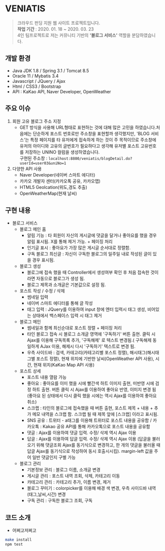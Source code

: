 # VENIATIS
> 크라우드 펀딩 지원 웹 사이트 프로젝트입니다. <br>
<b>작업 기간</b> : 2020. 01. 18 ~ 2020. 03. 23 <br>
4인 팀프로젝트로 저는 커뮤니티 기반의 <b>'블로그 서비스'</b> 역할을 분담하였습니다.

## 개발 환경
- Java JDK 1.8 / Spring 3.1 / Tomcat 8.5
- Oracle 11 / Mybatis 3.4
- Javascript / JQuery / Ajax
- Html / CSS3 / Bootstrap
- API : KaKao API, Naver Developer, OpenWeather

## 주요 이슈
1. 회원 고유 블로그 주소 지정
   - GET 방식을 사용해 URL형태로 표현하는 것에 대해 많은 고민을 하였습니다.처음에는 단순하게 포스트 번호로만 주소창을 표현할까 생각했지만, 'BLOG 서비스'는 특정 페이지를 타 유저에게 접속하게 하는 것이 주 목적이므로 주소창에 유저의 아이디와 고유의 글번호가 필요하다고 생각해 유저별 포스트 고유번호를 저장하는 UNINO 컬럼을 생성하였습니다.<br>
   구현된 주소창 : `localhost:8800/veniatis/blogDetail.do?userId=user03&uniNo=1`
2. 다양한 API 사용
   - Naver Developer(네이버 스마트 에디터)
   - 카카오 개발자 센터(카카오톡 공유, 카카오맵)
   - HTML5 Geolcation(위도,경도 추출)
   - OpenWeatherMap(현재 날씨) 


## 구현 내용
* 블로그 서비스
    * 블로그 메인 홈
         - 알림 기능 : 타 회원이 자신의 게시글에 댓글을 달거나 좋아요를 했을 경우 알림 표시됨. X를 통해 제거 가능. + 페이징 처리
         - 인기글 표시 : 좋아요가 가장 많은 게시글 순서대로 정렬함.
         - 구독 블로그 최신글 : 자신이 구독한 블로그의 일주일 내로 작성된 글이 있을 경우 표시됨.
    * 블로그 생성
         - 블로그에 접속 했을 때 Controller에서 생성여부 확인 후 처음 접속한 것이라면 자동으로 블로그가 생성 됨.
         - 블로그 제목과 소개글은 기본값으로 설정 됨.
    * 포스트 작성 / 수정 / 삭제
         - 썸네일 입력
         - 네이버 스마트 에디터를 통해 글 작성
         - 태그 입력 : JQuery를 이용하여 input 창에 엔터 입력시 태그 생성, 비어있는 상태에서 백스페이스 입력 시 태그 제거
    * 블로그 메인 
         - 썸네일과 함께 최신순대로 포스트 정렬 + 페이징 처리
         - 타인 블로그 접속 시 블로그 소개글 영역에 '구독하기' 버튼 출현. 클릭 시 Ajax를 이용해 구독목록 추가, '구독해제' 로 텍스트 변경됨.( 구독해제 동일하게 AJax 이용, 해제시 다시 '구독하기' 텍스트로 변경 됨.
         - 우측 사이드바 : 검색, 카테고리(카테고리별 포스트 정렬), 해시태그(해시태그별 포스트 정렬), 현재 위치에 기반한 날씨(OpenWeather API 사용), 시간, 현재 위치(KaKao Map API 사용)
    * 포스트 상세 
         - 포스트 내용 열람 가능
         - 좋아요 : 좋아요를 이미 했을 시에 빨간색 하트 이미지 출현, 미반영 시에 검정 하트 출현. 버튼 클릭 시 Ajax를 이용하여 좋아요 반영, 이미지 변경 됨(좋아요 된 상태에서 다시 클릭 했을 시에는 역시 Ajax를 이용하여 좋아요 취소)
         - 스크랩 : 타인의 블로그에 접속했을 때 버튼 출현, 포스트 제목 + 내용 + 추가 메모 내역을 스크랩 함. 스크랩 될 때 제목 앞에 [스크랩] 이라고 표시됨.
         - SNS 공유 : 트위터 - a태그를 이용해 트위터로 포스트 내용을 공유함 / 카카오톡 : Kakao 공유 API를 통해 카카오톡으로 포스트 내용을 공유함
         - 댓글 : Ajax를 이용하여 댓글 입력. 수정/ 삭제 역시 Ajax 이용
         - 답글 : Ajax를 이용하여 답글 입력. 수정/ 삭제 역시 Ajax 이용 (답글을 불러오기 위해 댓글조회 Ajax를 동기식으로 변경하고, 한 개의 댓글을 불러올 때 답글 Ajax를 동기식으로 작성하여 동시 호출시시킴). margin-left 값을 주어 일반 댓글인지 구별 가능
    * 블로그 관리     
         - 기본정보 관리 : 블로그 이름, 소개글 변경
         - 게시글 관리 : 포스트 내역 조회, 삭제, 카테고리 이동
         - 카테고리 관리 : 카테고리 추가, 이름 변경, 제거
         - 블로그 꾸미기 : colorpicker를 이용해 배경 색 변경, 우측 사이드바 내역(태그,날씨,시간) 변경
         - 구독 관리 : 구독한 블로그 조회, 구독 

## 코드 소개
 - 어쩌고저쩌고
```sh
make install
npm test
```
